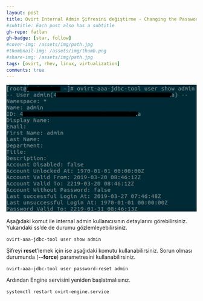 ```yaml
---
layout: post
title: Ovirt Internal Admin Şifresini değiştirme - Changing the Password for admin@internal(ovirt admin@internal password change)
#subtitle: Each post also has a subtitle
gh-repo: fatlan
gh-badge: [star, follow]
#cover-img: /assets/img/path.jpg
#thumbnail-img: /assets/img/thumb.png
#share-img: /assets/img/path.jpg
tags: [ovirt, rhev, linux, virtualization]
comments: true
---
```

![Crepe](/assets/img/ovirt-ad-pc/ov-pass-adc01.png)

Aşağıdaki komut ile internal admin kullanıcısının detaylarını görebilirsiniz. Yukarıdaki ss’de de durumu gözlemleyebilirsiniz.

~~~
ovirt-aaa-jdbc-tool user show admin
~~~

Şifreyi **reset**’lemek için ise aşağıdaki komutu kullanabilirsiniz. Sorun olması durumunda (**--force**) parametresini kullanabilirsiniz.

~~~
ovirt-aaa-jdbc-tool user password-reset admin
~~~

Ardından Engine servisini yeniden başlatmalısınız.

~~~
systemctl restart ovirt-engine.service
~~~
